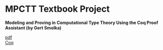 # MPCTT Textbook Project
**Modeling and Proving in Computational Type Theory
Using the Coq Proof Assistant
(by Gert Smolka)**

[pdf](https://www.ps.uni-saarland.de/~smolka/drafts/icl2021.pdf)  
[Coq](coq)

